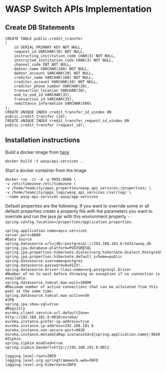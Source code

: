 # WASP Switch APIs Implementation

## Create DB Statements
```
CREATE TABLE public.credit_transfer
(
    id SERIAL PRIMARY KEY NOT NULL,
    request_id VARCHAR(30) NOT NULL,
    instructing_institution_code CHAR(3) NOT NULL,
    instructed_institution_code CHAR(3) NOT NULL,
    channel_code INT NOT NULL,
    debtor_name VARCHAR(100) NOT NULL,
    debtor_account VARCHAR(20) NOT NULL,
    creditor_name VARCHAR(100) NOT NULL,
    creditor_account VARCHAR(20) NOT NULL,
    creditor_phone_number VARCHAR(20),
    transaction_location VARCHAR(30),
    end_to_end_id VARCHAR(35),
    transaction_id VARCHAR(35),
    remittance_information VARCHAR(500)
);
CREATE UNIQUE INDEX credit_transfer_id_uindex ON public.credit_transfer (id);
CREATE UNIQUE INDEX credit_transfer_request_id_uindex ON public.credit_transfer (request_id);
```

## Installation instructions
Build a docker image from [here](./Dockerfile)
```
docker build -t wasp/api-services .
```
Start a docker container from the image
```
docker run -it -d -p 9055:8080 \
-v /etc/timezone:/etc/timezone \
-v /home/teamcity/apps_properties/wasp_api_services:/properties/ \
-v /home/teamcity/apps_logs/wasp_api_services:/var/log/ \
--name wasp-api-services wasp/app-services
```
Default properties are the following. If you want to override some or all default properties create a property file with the parameters you want to override and run the java jar with this environment property ```--spring.config.location=/properties/application.properties```.
```
spring.application.name=apis-services
server.port=8080
#Data Source
spring.datasource.url=jdbc:postgresql://192.168.101.6:5432/wasp_db
spring.jpa.database-platform=POSTGRESQL
spring.jpa.properties.hibernate.dialect=org.hibernate.dialect.PostgreSQL94Dialect
spring.jpa.properties.hibernate.default_scheme=public
spring.datasource.username=postgres
spring.datasource.password=Asd123!.
spring.datasource.driver-class-name=org.postgresql.Driver
#Number of ms to wait before throwing an exception if no connection is available.
spring.datasource.tomcat.max-wait=10000
#Maximum number of active connections that can be allocated from this pool at the same time.
spring.datasource.tomcat.max-active=50
#JPA
spring.jpa.show-sql=true
#Registry
eureka.client.service-url.defaultZone= http://192.168.101.6:9010/eureka/
eureka.instance.prefer-ip-address=true
eureka.instance.ip-address=192.168.101.6
eureka.instance.non-secure-port=9020
eureka.instance.metadataMap.instanceId=${spring.application.name}:9020
#Zipkin
spring.zipkin.enabled=true
spring.zipkin.baseUrl=http://192.168.101.6:9012

logging.level.root=INFO
logging.level.org.springframework.web=INFO
logging.level.org.hibernate=INFO
```